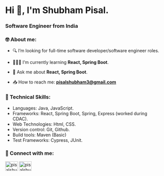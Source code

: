 # Hi 👋, I'm Shubham Pisal.

### Software Engineer from India

### 🤓 About me:

- 🔍 I’m looking for full-time software developer/software engineer roles.

- 👨🏻‍💻 I’m currently learning **React, Spring Boot**.

- 💬 Ask me about **React, Spring Boot**.

- 📥 How to reach me: **pisalshubham3@gmail.com**

### 🚀 Technical Skills:

- Languages: Java, JavaScript.
- Frameworks: React, Spring Boot, Spring, Express (worked during CDAC).
- Web Technologies: Html, CSS.
- Version control: Git, Github.
- Build tools: Maven (Basic)
- Test Frameworks: Cypress, JUnit.

### 🤝 Connect with me:

<p align="left">
<a href="https://linkedin.com/in/pisalshubham" target="blank"><img align="center" src="https://raw.githubusercontent.com/rahuldkjain/github-profile-readme-generator/master/src/images/icons/Social/linked-in-alt.svg" alt="pisalshubham" height="30" width="40" /></a>
<a href="https://www.leetcode.com/pisalshubham3" target="blank"><img align="center" src="https://raw.githubusercontent.com/rahuldkjain/github-profile-readme-generator/master/src/images/icons/Social/leet-code.svg" alt="pisalshubham3" height="30" width="40" /></a>
</p>
